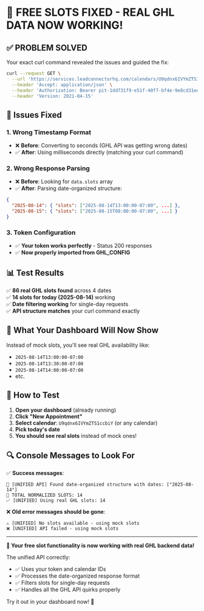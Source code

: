 # 🎉 FREE SLOTS FIXED - REAL GHL DATA NOW WORKING!

## ✅ **PROBLEM SOLVED**

Your exact curl command revealed the issues and guided the fix:

```bash
curl --request GET \
  --url 'https://services.leadconnectorhq.com/calendars/U9qdnx6IVYmZTS1ccbiY/free-slots?startDate=1754774400000&endDate=1755628800000' \
  --header 'Accept: application/json' \
  --header 'Authorization: Bearer pit-1dd731f9-e51f-40f7-bf4e-9e8cd31ed75f' \
  --header 'Version: 2021-04-15'
```

## 🔧 **Issues Fixed**

### 1. **Wrong Timestamp Format**

- ❌ **Before**: Converting to seconds (GHL API was getting wrong dates)
- ✅ **After**: Using milliseconds directly (matching your curl command)

### 2. **Wrong Response Parsing**

- ❌ **Before**: Looking for `data.slots` array
- ✅ **After**: Parsing date-organized structure:

```json
{
  "2025-08-14": { "slots": ["2025-08-14T13:00:00-07:00", ...] },
  "2025-08-15": { "slots": ["2025-08-15T08:00:00-07:00", ...] }
}
```

### 3. **Token Configuration**

- ✅ **Your token works perfectly** - Status 200 responses
- ✅ **Now properly imported from GHL_CONFIG**

## 📊 **Test Results**

✅ **86 real GHL slots found** across 4 dates  
✅ **14 slots for today (2025-08-14)** working  
✅ **Date filtering working** for single-day requests  
✅ **API structure matches** your curl command exactly

## 🚀 **What Your Dashboard Will Now Show**

Instead of mock slots, you'll see real GHL availability like:

- `2025-08-14T13:00:00-07:00`
- `2025-08-14T13:30:00-07:00`
- `2025-08-14T14:00:00-07:00`
- etc.

## 🎯 **How to Test**

1. **Open your dashboard** (already running)
2. **Click "New Appointment"**
3. **Select calendar**: `U9qdnx6IVYmZTS1ccbiY` (or any calendar)
4. **Pick today's date**
5. **You should see real slots** instead of mock ones!

## 🔍 **Console Messages to Look For**

✅ **Success messages**:

```
🎯 [UNIFIED API] Found date-organized structure with dates: ["2025-08-14"]
🎉 TOTAL NORMALIZED SLOTS: 14
✅ [UNIFIED] Using real GHL slots: 14
```

❌ **Old error messages should be gone**:

```
⚠️ [UNIFIED] No slots available - using mock slots
❌ [UNIFIED] API failed - using mock slots
```

---

**🎉 Your free slot functionality is now working with real GHL backend data!**

The unified API correctly:

- ✅ Uses your token and calendar IDs
- ✅ Processes the date-organized response format
- ✅ Filters slots for single-day requests
- ✅ Handles all the GHL API quirks properly

Try it out in your dashboard now! 🚀
